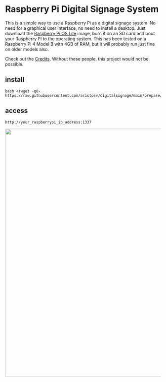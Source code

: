 # Raspberry Pi Digital Signage System

This is a simple way to use a Raspberry Pi as a digital signage system. No need for a graphical user interface, no need to install a desktop. Just download the [Raspberry Pi OS Lite](https://www.raspberrypi.com/software/operating-systems/) image, burn it on an SD card and boot your Raspberry Pi to the operating system. This has been tested on a Raspberry Pi 4 Model B with 4GB of RAM, but it will probably run just fine on older models also.

Check out the [Credits](https://github.com/aristosv/digitalsignage/blob/main/CREDITS.md). Without these people, this project would not be possible.

## install
```
bash <(wget -qO- https://raw.githubusercontent.com/aristosv/digitalsignage/main/prepare/install)
```

## access
```
http://your_raspberrypi_ip_address:1337
```

<img src="https://raw.githubusercontent.com/aristosv/digitalsignage/main/media/interface/mobile.png" width="533" height="800">

